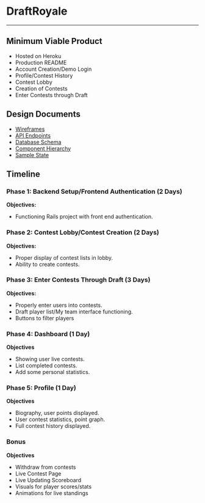 # DraftRoyale

---

## Minimum Viable Product
- Hosted on Heroku
- Production README
- Account Creation/Demo Login
- Profile/Contest History
- Contest Lobby
- Creation of Contests
- Enter Contests through Draft

## Design Documents

- [Wireframes](./wireframes/README.md)
- [API Endpoints](./api-endpoints.md)
- [Database Schema](./schema.md)
- [Component Hierarchy](./component-hierarchy.md)
- [Sample State](./sample-state.md)

## Timeline

### Phase 1: Backend Setup/Frontend Authentication (2 Days)

**Objectives:**
- Functioning Rails project with front end authentication.

### Phase 2: Contest Lobby/Contest Creation (2 Days)

**Objectives:**
- Proper display of contest lists in lobby.
- Ability to create contests.

### Phase 3: Enter Contests Through Draft (3 Days)

**Objectives:**
- Properly enter users into contests.
- Draft player list/My team interface functioning.
- Buttons to filter players

### Phase 4: Dashboard (1 Day)

**Objectives**
- Showing user live contests.
- List completed contests.
- Add some personal statistics.

### Phase 5: Profile (1 Day)

**Objectives**

- Biography, user points displayed.
- User contest statistics, point graph.
- Full contest history displayed.

### Bonus

**Objectives**
- Withdraw from contests
- Live Contest Page
- Live Updating Scoreboard
- Visuals for player scores/stats
- Animations for live standings

